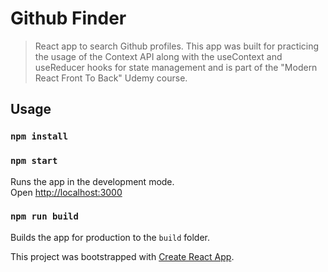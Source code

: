 # Github Finder

> React app to search Github profiles. This app was built for practicing the usage of the Context API along with the useContext and useReducer hooks for state management and is part of the "Modern React Front To Back" Udemy course.

## Usage

### `npm install`

### `npm start`

Runs the app in the development mode.<br>
Open [http://localhost:3000](http://localhost:3000)

### `npm run build`

Builds the app for production to the `build` folder.<br>

This project was bootstrapped with [Create React App](https://github.com/facebook/create-react-app).
